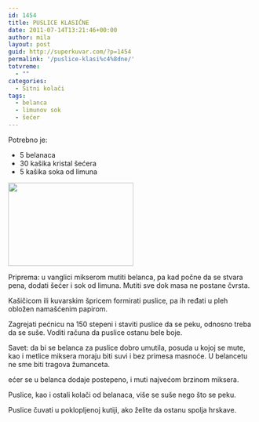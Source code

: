 ```yaml
---
id: 1454
title: PUSLICE KLASIČNE
date: 2011-07-14T13:21:46+00:00
author: mila
layout: post
guid: http://superkuvar.com/?p=1454
permalink: '/puslice-klasi%c4%8dne/'
totvreme:
  - ""
categories:
  - Sitni kolači
tags:
  - belanca
  - limunov sok
  - šećer
---
```

Potrebno je:

  * 5 belanaca
  * 30 kašika kristal šećera
  * 5 kašika soka od limuna

<img class="alignnone size-full wp-image-1456" title="puslice1" src="//superkuvar.com/wp-content/uploads/2011/07/puslice1-e1310649691203.jpg" alt="" width="255" height="170" /> 

Priprema: u vanglici mikserom mutiti belanca, pa kad počne da se stvara pena, dodati šećer i sok od limuna. Mutiti sve dok masa ne postane čvrsta.

Kašičicom ili kuvarskim špricem formirati puslice, pa ih ređati u pleh obložen namašćenim papirom.

Zagrejati pećnicu na 150 stepeni i staviti puslice da se peku, odnosno treba da se suše. Voditi računa da puslice ostanu bele boje.

Savet: da bi se belanca za puslice dobro umutila, posuda u kojoj se mute, kao i metlice miksera moraju biti suvi i bez primesa masnoće. U belancetu ne sme biti tragova žumanceta.

 ećer se u belanca dodaje postepeno, i muti najvećom brzinom miksera.

Puslice, kao i ostali kolači od belanaca, više se suše nego što se peku.

Puslice čuvati u poklopljenoj kutiji, ako želite da ostanu spolja hrskave.